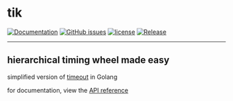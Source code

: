 # tik

[![Documentation](https://godoc.org/github.com/andy2046/tik?status.svg)](http://godoc.org/github.com/andy2046/tik)
[![GitHub issues](https://img.shields.io/github/issues/andy2046/tik.svg)](https://github.com/andy2046/tik/issues)
[![license](https://img.shields.io/github/license/andy2046/tik.svg)](https://github.com/andy2046/tik/LICENSE)
[![Release](https://img.shields.io/github/release/andy2046/tik.svg?label=Release)](https://github.com/andy2046/tik/releases)

----

## hierarchical timing wheel made easy

simplified version of [timeout](https://github.com/wahern/timeout) in Golang

for documentation, view the [API reference](./doc.md)
